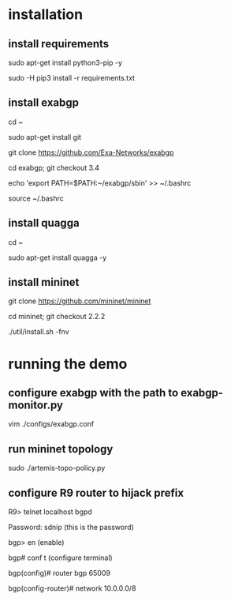 # installation
## install requirements
sudo apt-get install python3-pip -y

sudo -H pip3 install -r requirements.txt

## install exabgp
cd ~

sudo apt-get install git

git clone https://github.com/Exa-Networks/exabgp

cd exabgp; git checkout 3.4

echo 'export PATH=$PATH:~/exabgp/sbin' >> ~/.bashrc

source ~/.bashrc

## install quagga
cd ~

sudo apt-get install quagga -y

## install mininet
git clone https://github.com/mininet/mininet

cd mininet; git checkout 2.2.2

./util/install.sh -fnv

# running the demo

## configure exabgp with the path to exabgp-monitor.py
vim ./configs/exabgp.conf

## run mininet topology
sudo ./artemis-topo-policy.py

## configure R9 router to hijack prefix
R9> telnet localhost bgpd

Password: sdnip (this is the password)

bgp> en (enable)

bgp# conf t (configure terminal)

bgp(config)# router bgp 65009

bgp(config-router)# network 10.0.0.0/8
